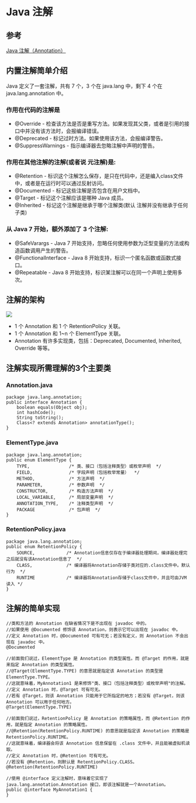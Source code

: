 # Java 注解
 


## 参考
[Java 注解（Annotation）](https://www.runoob.com/w3cnote/java-annotation.html)
 
## 内置注解简单介绍 

Java 定义了一套注解，共有 7 个，3 个在 java.lang 中，剩下 4 个在 java.lang.annotation 中。

### 作用在代码的注解是

* @Override - 检查该方法是否是重写方法。如果发现其父类，或者是引用的接口中并没有该方法时，会报编译错误。
* @Deprecated - 标记过时方法。如果使用该方法，会报编译警告。
* @SuppressWarnings - 指示编译器去忽略注解中声明的警告。

### 作用在其他注解的注解(或者说 元注解)是:

* @Retention - 标识这个注解怎么保存，是只在代码中，还是编入class文件中，或者是在运行时可以通过反射访问。
* @Documented - 标记这些注解是否包含在用户文档中。
* @Target - 标记这个注解应该是哪种 Java 成员。
* @Inherited - 标记这个注解是继承于哪个注解类(默认 注解并没有继承于任何子类)

### 从 Java 7 开始，额外添加了 3 个注解:

* @SafeVarargs - Java 7 开始支持，忽略任何使用参数为泛型变量的方法或构造函数调用产生的警告。
* @FunctionalInterface - Java 8 开始支持，标识一个匿名函数或函数式接口。
* @Repeatable - Java 8 开始支持，标识某注解可以在同一个声明上使用多次。

## 注解的架构
<img src="image/1.jpg" />

* 1 个 Annotation 和 1 个 RetentionPolicy 关联。
* 1 个 Annotation 和 1~n 个 ElementType 关联。
* Annotation 有许多实现类，包括：Deprecated, Documented, Inherited, Override 等等。

## 注解实现所需理解的3个主要类
### Annotation.java
`````
package java.lang.annotation;
public interface Annotation {
    boolean equals(Object obj);
    int hashCode();
    String toString();
    Class<? extends Annotation> annotationType();
}
`````
### ElementType.java
`````
package java.lang.annotation;
public enum ElementType {
    TYPE,               /* 类、接口（包括注释类型）或枚举声明  */
    FIELD,              /* 字段声明（包括枚举常量）  */
    METHOD,             /* 方法声明  */
    PARAMETER,          /* 参数声明  */
    CONSTRUCTOR,        /* 构造方法声明  */
    LOCAL_VARIABLE,     /* 局部变量声明  */
    ANNOTATION_TYPE,    /* 注释类型声明  */
    PACKAGE             /* 包声明  */
}
`````
### RetentionPolicy.java
`````
package java.lang.annotation;
public enum RetentionPolicy {
    SOURCE,            /* Annotation信息仅存在于编译器处理期间，编译器处理完之后就没有该Annotation信息了  */
    CLASS,             /* 编译器将Annotation存储于类对应的.class文件中。默认行为  */
    RUNTIME            /* 编译器将Annotation存储于class文件中，并且可由JVM读入 */
}
`````

## 注解的简单实现
`````
//类和方法的 Annotation 在缺省情况下是不出现在 javadoc 中的。
//如果使用 @Documented 修饰该 Annotation，则表示它可以出现在 javadoc 中。
//定义 Annotation 时，@Documented 可有可无；若没有定义，则 Annotation 不会出现在 javadoc 中。
@Documented

//前面我们说过，ElementType 是 Annotation 的类型属性。而 @Target 的作用，就是来指定 Annotation 的类型属性。
//@Target(ElementType.TYPE) 的意思就是指定该 Annotation 的类型是 ElementType.TYPE。
//这就意味着，MyAnnotation1 是来修饰"类、接口（包括注释类型）或枚举声明"的注解。
//定义 Annotation 时，@Target 可有可无。
//若有 @Target，则该 Annotation 只能用于它所指定的地方；若没有 @Target，则该 Annotation 可以用于任何地方。
@Target(ElementType.TYPE)

//前面我们说过，RetentionPolicy 是 Annotation 的策略属性，而 @Retention 的作用，就是指定 Annotation 的策略属性。
//@Retention(RetentionPolicy.RUNTIME) 的意思就是指定该 Annotation 的策略是 RetentionPolicy.RUNTIME。
//这就意味着，编译器会将该 Annotation 信息保留在 .class 文件中，并且能被虚拟机读取。
//定义 Annotation 时，@Retention 可有可无。
//若没有 @Retention，则默认是 RetentionPolicy.CLASS。
@Retention(RetentionPolicy.RUNTIME)

//使用 @interface 定义注解时，意味着它实现了 java.lang.annotation.Annotation 接口，即该注解就是一个Annotation。
public @interface MyAnnotation1 {
}
`````

